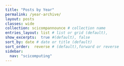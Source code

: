 ```yaml
---
title: "Posts by Year"
permalink: /year-archive/
layout: posts
classes: wide
collection: scicompannounce # collection name
entries_layout: list # list or grid (default),
show_excerpts:  true #(default), false
sort_by: date # date or title (default)
sort_order:  reverse # (default),forward or reverse
sidebar:
  nav: "scicomputing"
---
```

